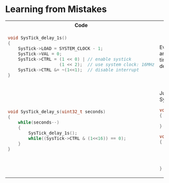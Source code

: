 # Learning from Mistakes



<table>
<tr>
<th>Code</th>
<th>Notes</th>
</tr>
<tr>
<td>
  
```c
void SysTick_delay_1s()
{
    SysTick->LOAD = SYSTEM_CLOCK - 1;
    SysTick->VAL = 0;
    SysTick->CTRL = (1 << 0) | // enable systick
                    (1 << 2);  // use system clock: 16MHz
    SysTick->CTRL &= ~(1<<1);  // disable interrupt
}
```
  
</td>
<td>

Every time this function is called, it reinitializes the timer, which is unnecessary and inefficient. 
Resetting the countdown each time disrupts the natural flow of the timer.
Instead, you should configure it once in an Init() and then just poll it in a delay function.

</td>
</tr>
<tr>
<td>

```c
void SysTick_delay_s(uint32_t seconds)
{
    while(seconds--)
    {
        SysTick_delay_1s();
        while((SysTick->CTRL & (1<<16)) == 0);
    }
}
```

</td>
<td>

Just check the COUNT flag to see when 1 second has passed. 
When the function SysTick_delay_seconds() returns, it means all seconds have passed.

```c
void SysTick_delay_1s()
{
    while ((SysTick->CTRL & (1 << 16)) == 0); // Wait until COUNTFLAG is set
}

void SysTick_delay_seconds(uint32_t seconds)
{
    while (seconds--)
    {
        SysTick_delay_1s();  // Wait for 1 second
    }
}
```

</td>
</tr>

</table>